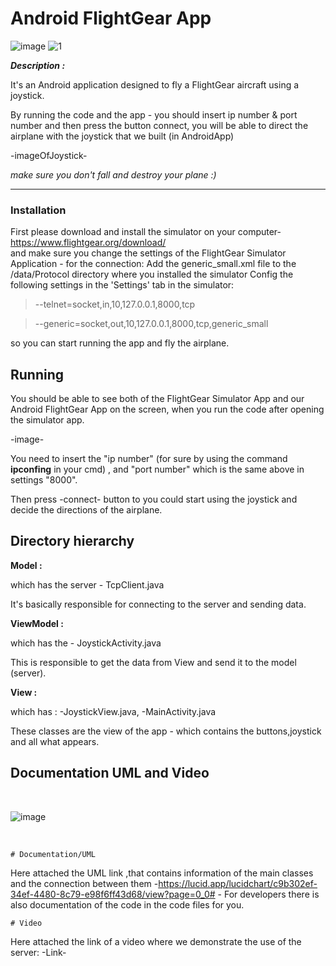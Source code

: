 # Android FlightGear App
![image](https://user-images.githubusercontent.com/60241230/123306182-a3001880-d529-11eb-99d4-b7f6da4bf85c.png)
![1](https://user-images.githubusercontent.com/60241230/123306299-c925b880-d529-11eb-8d63-fe87072e3ba2.jpg)



***Description :***

It's an Android application designed to fly a FlightGear aircraft using a joystick.


By running the code and the app - you should insert ip number & port number and then press the button connect,
you will be able to direct the airplane with the joystick that we built (in AndroidApp) 

-imageOfJoystick-

*make sure you don't fall and destroy your plane :)*

___________________________________________________________________________________________________________________________________
### Installation 
First please download and install the simulator on your computer- https://www.flightgear.org/download/   
and make sure you change the settings of the FlightGear Simulator Application - 
for the connection:
Add the generic_small.xml file to the /data/Protocol directory where you installed the simulator Config the following settings in the 'Settings' tab in the simulator:

> --telnet=socket,in,10,127.0.0.1,8000,tcp 

> --generic=socket,out,10,127.0.0.1,8000,tcp,generic_small 

so you can start running the app and fly the airplane.

## Running
You should be able to see both of the FlightGear Simulator App and our Android FlightGear App on the screen, when you run the code after opening the simulator app.

-image-

You need to insert the "ip number" (for sure by using the command **ipconfing** in your cmd) , and "port number" which is the same above in settings "8000".

Then press -connect- button to you could start using the joystick and decide the directions of the airplane.

## Directory hierarchy
**Model :** 

which has the server - TcpClient.java

It's basically responsible for connecting to the server and sending data.

**ViewModel :** 

which has the - JoystickActivity.java 

This is responsible to get the data from View and send it to the model (server).

**View :** 

which has : -JoystickView.java, -MainActivity.java

These classes are the view of the app - which contains the buttons,joystick and all what appears.

## Documentation UML and Video

<br>

![image](https://user-images.githubusercontent.com/60241230/123307600-5c132280-d52b-11eb-81ff-8cb0a2f5ca5d.png)

<br>

    # Documentation/UML
Here attached the UML link ,that contains information of the main classes and the connection between them -https://lucid.app/lucidchart/c9b302ef-34ef-4480-8c79-e98f6ff43d68/view?page=0_0# -
For developers there is also documentation of the code in the code files for you.

    # Video
Here attached the link of a video where we demonstrate the use of the server:  -Link-

